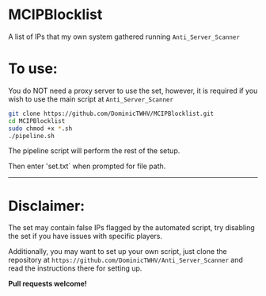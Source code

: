 # MCIPBlocklist
A list of IPs that my own system gathered running `Anti_Server_Scanner`

# To use:

You do NOT need a proxy server to use the set, however, it is required if you wish to use the main script at `Anti_Server_Scanner`

```bash
git clone https://github.com/DominicTWHV/MCIPBlocklist.git
cd MCIPBlocklist
sudo chmod +x *.sh
./pipeline.sh
```

The pipeline script will perform the rest of the setup.

Then enter 'set.txt` when prompted for file path.

---

# Disclaimer:

The set may contain false IPs flagged by the automated script, try disabling the set if you have issues with specific players.

Additionally, you may want to set up your own script, just clone the repository at `https://github.com/DominicTWHV/Anti_Server_Scanner` and read the instructions there for setting up.

**Pull requests welcome!**
